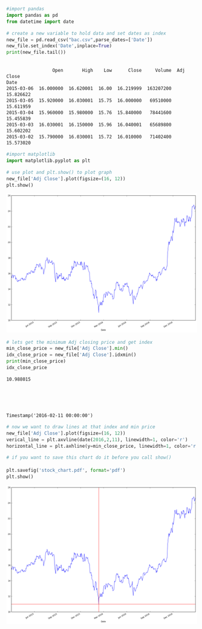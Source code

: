

```python
#import pandas
import pandas as pd
from datetime import date
```


```python
# create a new variable to hold data and set dates as index
new_file = pd.read_csv("bac.csv",parse_dates=['Date'])
new_file.set_index('Date',inplace=True)  
print(new_file.tail())
    
```

                     Open       High    Low      Close     Volume  Adj Close
    Date                                                                    
    2015-03-06  16.000000  16.620001  16.00  16.219999  163207200  15.826622
    2015-03-05  15.920000  16.030001  15.75  16.000000   69510000  15.611959
    2015-03-04  15.960000  15.980000  15.76  15.840000   78441600  15.455839
    2015-03-03  16.030001  16.150000  15.96  16.040001   65689800  15.602202
    2015-03-02  15.790000  16.030001  15.72  16.010000   71402400  15.573020



```python
#import matplotlib
import matplotlib.pyplot as plt
```


```python
# use plot and plt.show() to plot graph
new_file['Adj Close'].plot(figsize=(16, 12))
plt.show()
```


![png](output_3_0.png)



```python
# lets get the minimum Adj closing price and get index
min_close_price = new_file['Adj Close'].min()
idx_close_price = new_file['Adj Close'].idxmin()
print(min_close_price)
idx_close_price
```

    10.988015





    Timestamp('2016-02-11 00:00:00')




```python
# now we want to draw lines at that index and min price
new_file['Adj Close'].plot(figsize=(16, 12))
verical_line = plt.axvline(date(2016,2,11), linewidth=1, color='r')
horizontal_line = plt.axhline(y=min_close_price, linewidth=1, color='r')
```


```python
# if you want to save this chart do it before you call show()

plt.savefig('stock_chart.pdf', format='pdf')
plt.show()

```


![png](output_6_0.png)



```python

```
